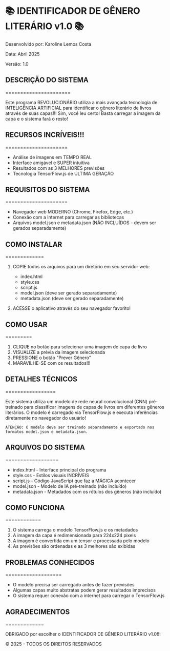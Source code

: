 # 📚 IDENTIFICADOR DE GÊNERO LITERÁRIO v1.0 📚

Desenvolvido por: Karoline Lemos Costa

Data: Abril 2025

Versão: 1.0

## DESCRIÇÃO DO SISTEMA
======================

Este programa REVOLUCIONÁRIO utiliza a mais avançada tecnologia de INTELIGÊNCIA ARTIFICIAL para identificar o gênero literário de livros através de suas capas!!! Sim, você leu certo! Basta carregar a imagem da capa e o sistema fará o resto!

## RECURSOS INCRÍVEIS!!!
=====================

* Análise de imagens em TEMPO REAL
* Interface amigável e SUPER intuitiva
* Resultados com as 3 MELHORES previsões
* Tecnologia TensorFlow.js de ÚLTIMA GERAÇÃO

## REQUISITOS DO SISTEMA
=====================

* Navegador web MODERNO (Chrome, Firefox, Edge, etc.)
* Conexão com a Internet para carregar as bibliotecas
* Arquivos model.json e metadata.json (NÃO INCLUÍDOS - devem ser gerados separadamente)

## COMO INSTALAR
=============

1. COPIE todos os arquivos para um diretório em seu servidor web:
   - index.html
   - style.css
   - script.js
   - model.json (deve ser gerado separadamente)
   - metadata.json (deve ser gerado separadamente)

2. ACESSE o aplicativo através do seu navegador favorito!

## COMO USAR
=========

1. CLIQUE no botão para selecionar uma imagem de capa de livro
2. VISUALIZE a prévia da imagem selecionada
3. PRESSIONE o botão "Prever Gênero"
4. MARAVILHE-SE com os resultados!!!

## DETALHES TÉCNICOS
=================

Este sistema utiliza um modelo de rede neural convolucional (CNN) pré-treinado para classificar imagens de capas de livros em diferentes gêneros literários. O modelo é carregado via TensorFlow.js e executa inferências diretamente no navegador do usuário!

```
ATENÇÃO: O modelo deve ser treinado separadamente e exportado nos formatos model.json e metadata.json.
```

## ARQUIVOS DO SISTEMA
==================

* index.html - Interface principal do programa
* style.css - Estilos visuais INCRÍVEIS
* script.js - Código JavaScript que faz a MÁGICA acontecer
* model.json - Modelo de IA pré-treinado (não incluído)
* metadata.json - Metadados com os rótulos dos gêneros (não incluído)

## COMO FUNCIONA
============

1. O sistema carrega o modelo TensorFlow.js e os metadados
2. A imagem da capa é redimensionada para 224x224 pixels
3. A imagem é convertida em um tensor e processada pelo modelo
4. As previsões são ordenadas e as 3 melhores são exibidas

## PROBLEMAS CONHECIDOS
===================

* O modelo precisa ser carregado antes de fazer previsões
* Algumas capas muito abstratas podem gerar resultados imprecisos
* O sistema requer conexão com a internet para carregar o TensorFlow.js

## AGRADECIMENTOS
=============

OBRIGADO por escolher o IDENTIFICADOR DE GÊNERO LITERÁRIO v1.0!!!

© 2025 - TODOS OS DIREITOS RESERVADOS
